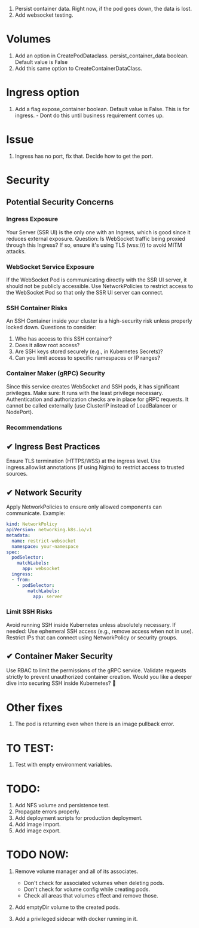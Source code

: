 1. Persist container data. Right now, if the pod goes down, the data is lost.
2. Add websocket testing.


# Volumes
1. Add an option in CreatePodDataclass. persist_container_data boolean. Default value is False
2. Add this same option to CreateContainerDataClass.

# Ingress option
1. Add a flag expose_container boolean. Default value is False. This is for ingress. - Dont do this until business requirement comes up.

# Issue
1. Ingress has no port, fix that. Decide how to get the port.


# Security

## Potential Security Concerns

### Ingress Exposure

Your Server (SSR UI) is the only one with an Ingress, which is good since it reduces external exposure.
Question: Is WebSocket traffic being proxied through this Ingress? If so, ensure it's using TLS (wss://) to avoid MITM attacks.

### WebSocket Service Exposure
If the WebSocket Pod is communicating directly with the SSR UI server, it should not be publicly accessible.
Use NetworkPolicies to restrict access to the WebSocket Pod so that only the SSR UI server can connect.

### SSH Container Risks
An SSH Container inside your cluster is a high-security risk unless properly locked down.
Questions to consider:
1. Who has access to this SSH container?
2. Does it allow root access?
3. Are SSH keys stored securely (e.g., in Kubernetes Secrets)?
4. Can you limit access to specific namespaces or IP ranges?

### Container Maker (gRPC) Security
Since this service creates WebSocket and SSH pods, it has significant privileges.
Make sure:
It runs with the least privilege necessary.
Authentication and authorization checks are in place for gRPC requests.
It cannot be called externally (use ClusterIP instead of LoadBalancer or NodePort).

### Recommendations
✔ Ingress Best Practices
---
Ensure TLS termination (HTTPS/WSS) at the ingress level.
Use ingress.allowlist annotations (if using Nginx) to restrict access to trusted sources.

✔ Network Security
---
Apply NetworkPolicies to ensure only allowed components can communicate.
Example:
```yaml
kind: NetworkPolicy
apiVersion: networking.k8s.io/v1
metadata:
  name: restrict-websocket
  namespace: your-namespace
spec:
  podSelector:
    matchLabels:
      app: websocket
  ingress:
  - from:
    - podSelector:
        matchLabels:
          app: server
```

### Limit SSH Risks

Avoid running SSH inside Kubernetes unless absolutely necessary.
If needed:
Use ephemeral SSH access (e.g., remove access when not in use).
Restrict IPs that can connect using NetworkPolicy or security groups.

✔ Container Maker Security
---
Use RBAC to limit the permissions of the gRPC service.
Validate requests strictly to prevent unauthorized container creation.
Would you like a deeper dive into securing SSH inside Kubernetes? 🚀


# Other fixes
1. The pod is returning even when there is an image pullback error.


# TO TEST:
1. Test with empty environment variables.


# TODO:
1. Add NFS volume and persistence test.
2. Propagate errors properly.
3. Add deployment scripts for production deployment.
4. Add image import.
5. Add image export.

# TODO NOW:
1. Remove volume manager and all of its associates.
    - Don't check for associated volumes when deleting pods.
    - Don't check for volume config while creating pods.
    - Check all areas that volumes effect and remove those.

2. Add emptyDir volume to the created pods.
3. Add a privileged sidecar with docker running in it.